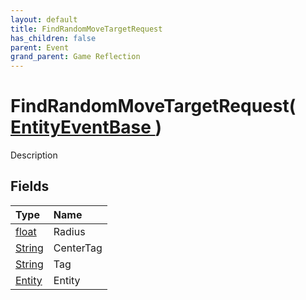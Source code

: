 ```yaml
---
layout: default
title: FindRandomMoveTargetRequest
has_children: false
parent: Event
grand_parent: Game Reflection
---
```

# FindRandomMoveTargetRequest( [ EntityEventBase ](/docs/game-reflection/events/entity_event_base) )
Description 

## Fields

| Type | Name |
|:-------------|:--------------|
| [float](/docs/game-reflection/components/float) | Radius |
| [String](/docs/game-reflection/components/string) | CenterTag |
| [String](/docs/game-reflection/components/string) | Tag |
| [Entity](/docs/game-reflection/classes/entity) | Entity |

